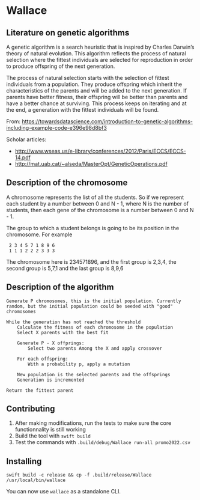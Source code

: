 # Wallace

## Literature on genetic algorithms

A genetic algorithm is a search heuristic that is inspired by Charles Darwin’s theory of natural evolution. This algorithm reflects the process of natural selection where the fittest individuals are selected for reproduction in order to produce offspring of the next generation.

The process of natural selection starts with the selection of fittest individuals from a population. They produce offspring which inherit the characteristics of the parents and will be added to the next generation. If parents have better fitness, their offspring will be better than parents and have a better chance at surviving. This process keeps on iterating and at the end, a generation with the fittest individuals will be found.

From: https://towardsdatascience.com/introduction-to-genetic-algorithms-including-example-code-e396e98d8bf3

Scholar articles:

- http://www.wseas.us/e-library/conferences/2012/Paris/ECCS/ECCS-14.pdf
- http://mat.uab.cat/~alseda/MasterOpt/GeneticOperations.pdf

## Description of the chromosome

A chromosome represents the list of all the students. So if we represent each student by a number between 0 and N - 1, where N is the number of 
students, then each gene of the chromosome is a number between 0 and N - 1.

The group to which a student belongs is going to be its position in the chromosome. For example

```
 2 3 4 5 7 1 8 9 6
 1 1 1 2 2 2 3 3 3
```

The chromosome here is 234571896, and the first group is 2,3,4, the second group is 5,7,1 and the  last group is 8,9,6

## Description of the algorithm

```
Generate P chromosomes, this is the initial population. Currently random, but the initial population could be seeded with "good" chromosomes

While the generation has not reached the threshold
    Calculate the fitness of each chromosome in the population
    Select X parents with the best fit 

    Generate P - X offprings: 
        Select two parents Among the X and apply crossover
        
    For each offspring:
        With a probability p, apply a mutation 
    
    New population is the selected parents and the offsprings
    Generation is incremented

Return the fittest parent
``` 

## Contributing 

1. After making modifications, run the tests to make sure the core functionnality is still working
1. Build the tool with `swift build` 
1. Test the commands with `.build/debug/Wallace run-all promo2022.csv` 

## Installing

`swift build -c release && cp -f .build/release/Wallace /usr/local/bin/wallace` 

You can now use `wallace` as a standalone CLI.
